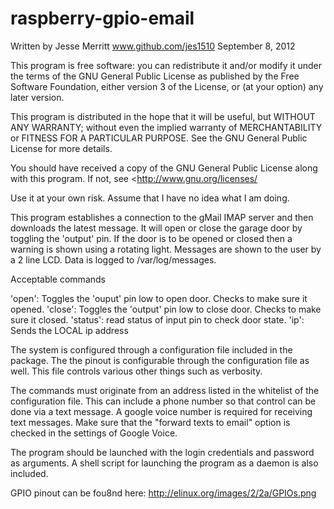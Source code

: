 raspberry-gpio-email
====================

Written by Jesse Merritt www.github.com/jes1510 September 8, 2012

This program is free software: you can redistribute it and/or modify it under the terms of the GNU General Public License as published by the Free Software Foundation, either version 3 of the License, or (at your option) any later version.

This program is distributed in the hope that it will be useful,
but WITHOUT ANY WARRANTY; without even the implied warranty of
MERCHANTABILITY or FITNESS FOR A PARTICULAR PURPOSE.  See the
GNU General Public License for more details.

You should have received a copy of the GNU General Public License
along with this program.  If not, see <http://www.gnu.org/licenses/

Use it at your own risk.  Assume that I have no idea what I am doing.

This program establishes a connection to the gMail IMAP server and then  
downloads the latest message.  It will open or close the garage door
by toggling the 'output' pin.  If the door is to be opened or closed
then a warning is shown using a rotating light.  Messages are
shown to the user by a 2 line LCD.  Data is logged to /var/log/messages.


Acceptable commands

'open':  Toggles the 'ouput' pin low to open door.  Checks to make sure it opened.
'close':  Toggles the 'output' pin low to close door.  Checks to make sure it closed.
'status': read status of input pin to check door state.
'ip': Sends the LOCAL ip address 

The system is configured through a configuration file included in the package.
The the pinout is configurable through the configuration file as well.  This
file controls various other things such as verbosity.

The commands must originate from an address listed in the whitelist of the 
configuration file.  This can include a phone number so that control can
be done via a text message. A google voice number is required for receiving text 
messages.  Make sure that the "forward texts to email" option is checked in the 
settings of Google Voice.

The program should be launched with the login credentials and password
as arguments.  A shell script for launching the program as a daemon 
is also included.

GPIO pinout can be fou8nd here:
http://elinux.org/images/2/2a/GPIOs.png
